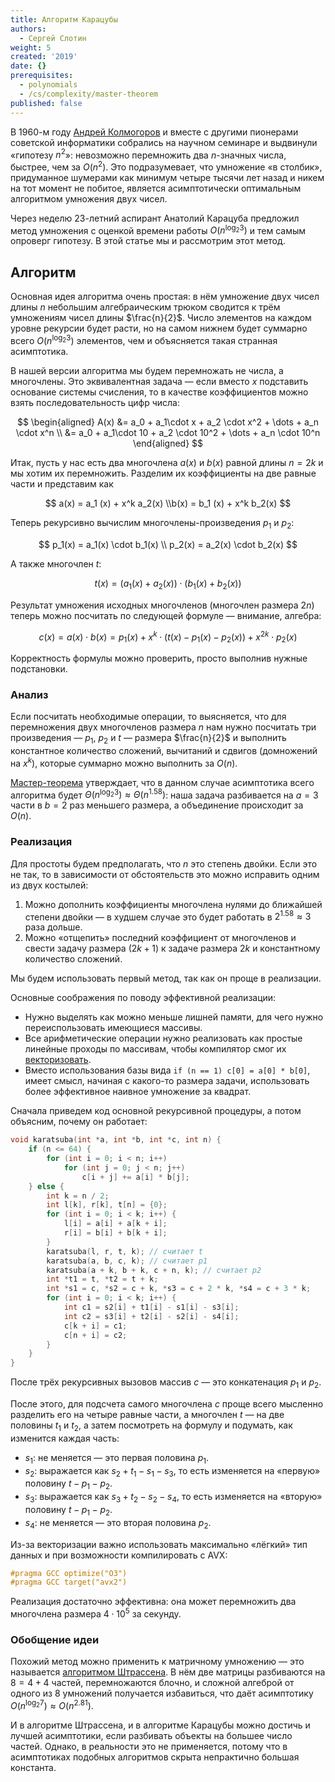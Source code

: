 ```yaml
---
title: Алгоритм Карацубы
authors:
  - Сергей Слотин
weight: 5
created: '2019'
date: {}
prerequisites:
  - polynomials
  - /cs/complexity/master-theorem
published: false
---
```


В 1960-м году [Андрей Колмогоров](https://ru.wikipedia.org/wiki/Колмогоров,_Андрей_Николаевич) и вместе с другими пионерами советской информатики собрались на научном семинаре и выдвинули «гипотезу $n^2$»: невозможно перемножить два $n$-значных числа, быстрее, чем за $O(n^2)$. Это подразумевает, что умножение «в столбик», придуманное шумерами как минимум четыре тысячи лет назад и никем на тот момент не побитое, является асимптотически оптимальным алгоритмом умножения двух чисел.

Через неделю 23-летний аспирант Анатолий Карацуба предложил метод умножения с оценкой времени работы $O(n^{\log_2 3})$ и тем самым опроверг гипотезу. В этой статье мы и рассмотрим этот метод.

## Алгоритм

Основная идея алгоритма очень простая: в нём умножение двух чисел длины $n$ небольшим алгебраическим трюком сводится к трём умножениям чисел длины $\frac{n}{2}$. Число элементов на каждом уровне рекурсии будет расти, но на самом нижнем будет суммарно всего $O(n^{\log_2 3})$ элементов, чем и объясняется такая странная асимптотика.

В нашей версии алгоритма мы будем перемножать не числа, а многочлены. Это эквивалентная задача — если вместо $x$ подставить основание системы счисления, то в качестве коэффициентов можно взять последовательность цифр числа:

$$
\begin{aligned}
A(x) &= a_0 + a_1\cdot x + a_2 \cdot x^2  + \dots + a_n \cdot x^n
\\   &= a_0 + a_1\cdot 10 + a_2 \cdot 10^2 + \dots + a_n \cdot 10^n
\end{aligned}
$$

Итак, пусть у нас есть два многочлена $a(x)$ и $b(x)$ равной длины $n = 2k$ и мы хотим их перемножить. Разделим их коэффициенты на две равные части и представим как

$$
a(x) = a_1 (x) + x^k a_2(x)
\\b(x) = b_1 (x) + x^k b_2(x)
$$

Теперь рекурсивно вычислим многочлены-произведения $p_1$ и $p_2$:

$$
p_1(x) = a_1(x) \cdot b_1(x)
\\
p_2(x) = a_2(x) \cdot b_2(x)
$$

А также многочлен $t$:

$$
t(x) = ( a_1(x) + a_2(x) ) \cdot (b_1(x) + b_2(x))
$$

Результат умножения исходных многочленов (многочлен размера $2n$) теперь можно посчитать по следующей формуле — внимание, алгебра:

$$
c(x) = a(x) \cdot b(x) = p_1(x) + x^k \cdot (t(x) - p_1(x) - p_2(x)) + x^{2k} \cdot p_2(x)
$$

Корректность формулы можно проверить, просто выполнив нужные подстановки.

### Анализ

Если посчитать необходимые операции, то выясняется, что для перемножения двух многочленов размера $n$ нам нужно посчитать три произведения — $p_1$, $p_2$ и $t$ — размера $\frac{n}{2}$ и выполнить константное количество сложений, вычитаний и сдвигов (домножений на $x^k$), которые суммарно можно выполнить за $O(n)$.

[Мастер-теорема](/cs/complexity/master-theorem/) утверждает, что в данном случае асимптотика всего алгоритма будет $\Theta (n^{\log_2 3}) \approx \Theta (n^{1.58})$: наша задача разбивается на $a = 3$ части в $b = 2$ раз меньшего размера, а объединение происходит за $O(n)$.

### Реализация

Для простоты будем предполагать, что $n$ это степень двойки. Если это не так, то в зависимости от обстоятельств это можно исправить одним из двух костылей:

1. Можно дополнить коэффициенты многочлена нулями до ближайшей степени двойки — в худшем случае это будет работать в $2^{1.58} \approx 3$ раза дольше.
2. Можно «отщепить» последний коэффициент от многочленов и свести задачу размера $(2k + 1)$ к задаче размера $2k$ и константному количество сложений.

Мы будем использовать первый метод, так как он проще в реализации.

Основные соображения по поводу эффективной реализации:

- Нужно выделять как можно меньше лишней памяти, для чего нужно переиспользовать имеющиеся массивы.
- Все арифметические операции нужно реализовать как простые линейные проходы по массивам, чтобы компилятор смог их [векторизовать](/cs/arithmetic/simd).
- Вместо использования базы вида `if (n == 1) c[0] = a[0] * b[0]`, имеет смысл, начиная с какого-то размера задачи, использовать более эффективное наивное умножение за квадрат.

Сначала приведем код основной рекурсивной процедуры, а потом объясним, почему он работает:

```cpp
void karatsuba(int *a, int *b, int *c, int n) {
    if (n <= 64) {
        for (int i = 0; i < n; i++)
            for (int j = 0; j < n; j++)
                c[i + j] += a[i] * b[j];
    } else {
        int k = n / 2;
        int l[k], r[k], t[n] = {0};
        for (int i = 0; i < k; i++) {
            l[i] = a[i] + a[k + i];
            r[i] = b[i] + b[k + i];
        }
        karatsuba(l, r, t, k); // считает t
        karatsuba(a, b, c, k); // считает p1
        karatsuba(a + k, b + k, c + n, k); // считает p2
        int *t1 = t, *t2 = t + k;
        int *s1 = c, *s2 = c + k, *s3 = c + 2 * k, *s4 = c + 3 * k;
        for (int i = 0; i < k; i++) {
            int c1 = s2[i] + t1[i] - s1[i] - s3[i];
            int c2 = s3[i] + t2[i] - s2[i] - s4[i];
            c[k + i] = c1;
            c[n + i] = c2;
        }
    }
}
```

После трёх рекурсивных вызовов массив $c$ — это конкатенация $p_1$ и $p_2$.

После этого, для подсчета самого многочлена $c$ проще всего мысленно разделить его на четыре равные части, а многочлен $t$ — на две половины $t_1$ и $t_2$, а затем посмотреть на формулу и подумать, как изменится каждая часть:

- $s_1$: не меняется — это первая половина $p_1$.
- $s_2$: выражается как $s_2 + t_1 - s_1 - s_3$, то есть изменяется на «первую» половину $t - p_1 - p_2$.
- $s_3$: выражается как $s_3 + t_2 - s_2 - s_4$, то есть изменяется на «вторую» половину $t - p_1 - p_2$.
- $s_4$: не меняется — это вторая половина $p_2$.

Из-за векторизации важно использовать максимально «лёгкий» тип данных и при возможности компилировать с AVX:

```cpp
#pragma GCC optimize("O3")
#pragma GCC target("avx2")
```

Реализация достаточно эффективна: она может перемножить два многочлена размера $4 \cdot 10^5$ за секунду.

### Обобщение идеи

Похожий метод можно применить к матричному умножению — это называется [алгоритмом Штрассена](https://ru.wikipedia.org/wiki/Алгоритм_Штрассена). В нём две матрицы разбиваются на $8 = 4 + 4$ частей, перемножаются блочно, и сложной алгеброй от одного из 8 умножений получается избавиться, что даёт асимптотику $O(n^{\log_2 7}) \approx O(n^{2.81})$.

И в алгоритме Штрассена, и в алгоритме Карацубы можно достичь и лучшей асимптотики, если разбивать объекты на большее число частей. Однако, в реальности это не применяется, потому что в асимптотиках подобных алгоритмов скрыта непрактично большая константа.

